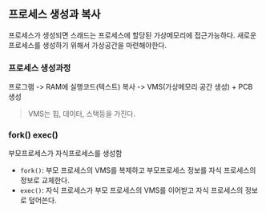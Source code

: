 ## 프로세스 생성과 복사

프로세스가 생성되면 스래드는 프로세스에 할당된 가상메모리에 접근가능하다. 새로운 프로세스를 생성하기 위해서 가상공간을 마련해야한다.

### 프로세스 생성과정

프로그램 -> RAM에 실행코드(텍스트) 복사 -> VMS(가상메모리 공간 생성) + PCB 생성

> VMS는 힙, 데이터, 스택등을 가진다.

### fork() exec()

부모프로세스가 자식프로세스를 생성함

- `fork()`: 부모 프로세스의 VMS를 복제하고 부모프로세스 정보를 자식 프로세스의 정보로 교체한다.
- `exec()`: 자식 프로세스가 부모 프로세스의 VMS를 이어받고 자식 프로세스의 정보로 덮어쓴다.
